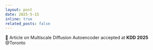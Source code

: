 ```yaml
---
layout: post
date: 2025-5-15
inline: true
related_posts: false
---
```


📝 Article on Multiscale Diffusion Autoencoder accepted at **KDD 2025** @Toronto

